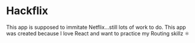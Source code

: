 <h1>Hackflix</h1>

This app is supposed to immitate Netflix...still lots of work to do. This app was created because I love React and want to practice my Routing skillz ⚛️
